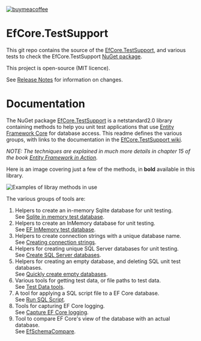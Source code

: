 [
![buymeacoffee](https://www.buymeacoffee.com/assets/img/custom_images/orange_img.png)
](https://www.buymeacoffee.com/l709oYtzp)

# EfCore.TestSupport

This git repo contains the source of the [EfCore.TestSupport](https://www.nuget.org/packages/EfCore.TestSupport/), and various tests to check the EfCore.TestSupport 
[NuGet package](https://www.nuget.org/packages/EfCore.TestSupport/).

This project is open-source (MIT licence).

See [Release Notes](https://github.com/JonPSmith/EfCore.TestSupport/blob/master/ReleaseNotes.md) for information on changes.

# Documentation

The NuGet package [EfCore.TestSupport](https://www.nuget.org/packages/EfCore.TestSupport/) is a netstandard2.0 library containing methods to help you unit test applications that use
[Entity Framework Core](https://docs.microsoft.com/en-us/ef/core/index) for database access. This readme defines the various groups, with links to the documentation in the 
[EfCore.TestSupport wiki](https://github.com/JonPSmith/EfCore.TestSupport/wiki).

*NOTE: The techniques are explained in much more details in chapter 15 of the book [Entity Framework in Action](http://bit.ly/2m8KRAZ).*

Here is an image covering just a few of the methods, in **bold** available in this library.  
 
![Examples of libray methods in use](https://github.com/JonPSmith/EfCore.TestSupport/blob/master/Example-of-various-test-features.png)

The various groups of tools are:

1. Helpers to create an in-memory Sqlite database for unit testing.  
See [Sqlite in memory test database](https://github.com/JonPSmith/EfCore.TestSupport/wiki/1.-Sqlite-in-memory-test-database).
2. Helpers to create an InMemory database for unit testing.  
See [EF InMemory test database](https://github.com/JonPSmith/EfCore.TestSupport/wiki/2.-EF-InMemory-test-database).
3. Helpers to create connection strings with a unique database name.  
See [Creating connection strings](https://github.com/JonPSmith/EfCore.TestSupport/wiki/3.-Creating-connection-strings).
4. Helpers for creating unique SQL Server databases for unit testing.  
See [Create SQL Server databases](https://github.com/JonPSmith/EfCore.TestSupport/wiki/4.-Create-SQL-Server-databases).
5. Helpers for creating an empty database, and deleting SQL unit test databases.  
See [Quickly create empty databases](https://github.com/JonPSmith/EfCore.TestSupport/wiki/5.-Quickly-create-empty-database).
6. Various tools for getting test data, or file paths to test data.  
See [Test Data tools](https://github.com/JonPSmith/EfCore.TestSupport/wiki/6.-Test-Data-tools).
7. A tool for applying a SQL script file to a EF Core database.  
See [Run SQL Script](https://github.com/JonPSmith/EfCore.TestSupport/wiki/7.-Run-SQL-Script).
8. Tools for capturing EF Core logging.  
See [Capture EF Core logging](https://github.com/JonPSmith/EfCore.TestSupport/wiki/8.-Capture-EF-Core-logging).
9. Tool to compare EF Core's view of the database with an actual database.  
See [EfSchemaCompare](https://github.com/JonPSmith/EfCore.TestSupport/wiki/9.-EfSchemaCompare).  



